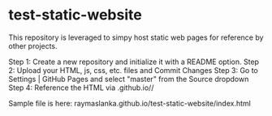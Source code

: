 # test-static-website

This repository is leveraged to simpy host static web pages for reference by other projects. 

Step 1: Create a new repository and initialize it with a README option.
Step 2: Upload your HTML, js, css, etc. files and Commit Changes
Step 3: Go to Settings | GitHub Pages and select "master" from the Source dropdown
Step 4: Reference the HTML via <UserName>.github.io/<Repository>/<HTML file name>
  
Sample file is here: raymaslanka.github.io/test-static-website/index.html
